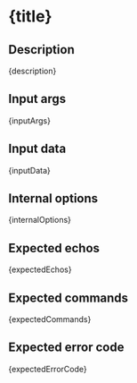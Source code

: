 # {title}

## Description

{description}

## Input args

{inputArgs}

## Input data

{inputData}

## Internal options

{internalOptions}

## Expected echos

{expectedEchos}

## Expected commands

{expectedCommands}

## Expected error code

{expectedErrorCode}
